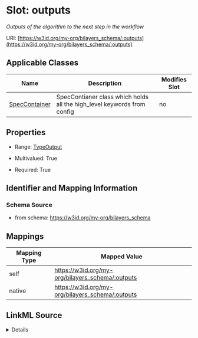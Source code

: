 

# Slot: outputs


_Outputs of the algorithm to the next step in the workflow_





URI: [https://w3id.org/my-org/bilayers_schema/:outputs](https://w3id.org/my-org/bilayers_schema/:outputs)



<!-- no inheritance hierarchy -->





## Applicable Classes

| Name | Description | Modifies Slot |
| --- | --- | --- |
| [SpecContainer](SpecContainer.md) | SpecContianer class which holds all the high_level keywords from config |  no  |







## Properties

* Range: [TypeOutput](TypeOutput.md)

* Multivalued: True

* Required: True





## Identifier and Mapping Information







### Schema Source


* from schema: https://w3id.org/my-org/bilayers_schema




## Mappings

| Mapping Type | Mapped Value |
| ---  | ---  |
| self | https://w3id.org/my-org/bilayers_schema/:outputs |
| native | https://w3id.org/my-org/bilayers_schema/:outputs |




## LinkML Source

<details>
```yaml
name: outputs
description: Outputs of the algorithm to the next step in the workflow
from_schema: https://w3id.org/my-org/bilayers_schema
rank: 1000
alias: outputs
domain_of:
- SpecContainer
range: TypeOutput
required: true
multivalued: true

```
</details>